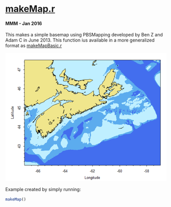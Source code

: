 # **[makeMap.r](../makeMap.r)**
#### MMM - Jan 2016 
This makes a simple basemap using PBSMapping developed by Ben Z and Adam C in June 2013.  This function ius available in a more generalized format as [makeMapBasic.r](makeMapBasic.md) 

![Example of makeMap() output](images/makeMap.png)

Example created by simply running:
```R
makeMap()
```